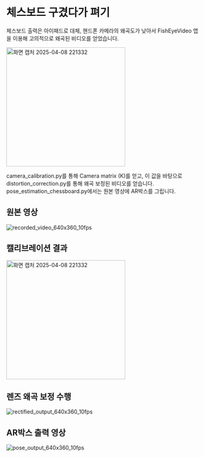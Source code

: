 # 체스보드 구겼다가 펴기

체스보드 출력은 아이패드로 대체,
핸드폰 카메라의 왜곡도가 낮아서 FishEyeVideo 앱을 이용해 고의적으로 왜곡된 비디오를 얻었습니다.

<img width="311" alt="화면 캡처 2025-04-08 221332" src="https://github.com/user-attachments/assets/02b794cb-68b2-4230-8ba0-75a1ccb4f789" />

camera_calibration.py를 통해  Camera matrix (K)를 얻고, 이 값을 바탕으로
distortion_correction.py를 통해 왜곡 보정된 비디오를 얻습니다.
pose_estimation_chessboard.py에서는 원본 영상에 AR박스를 그립니다.


## 원본 영상

![recorded_video_640x360_10fps](https://github.com/user-attachments/assets/4e554d1a-d008-45cb-9f07-0035426ba16c)

## 캘리브레이션 결과

<img width="311" alt="화면 캡처 2025-04-08 221332" src="https://github.com/user-attachments/assets/5872a12c-168c-49e3-9f68-467cecfff302" />


## 렌즈 왜곡 보정 수행

![rectified_output_640x360_10fps](https://github.com/user-attachments/assets/4b4cdd91-7491-4114-b5f9-d3deed4af06f)

## AR박스 출력 영상

![pose_output_640x360_10fps](https://github.com/user-attachments/assets/151bc644-d21d-4bae-8b03-32c05fa9634f)
